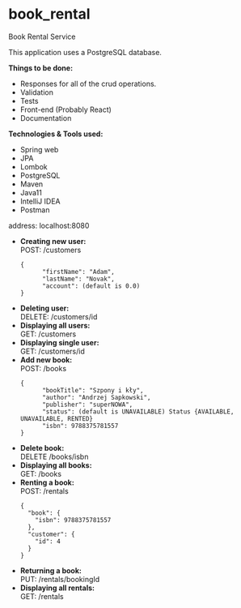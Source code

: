 # book_rental
Book Rental Service

This application uses a PostgreSQL database.

**Things to be done:**
-  Responses for all of the crud operations.
-  Validation
-  Tests
-  Front-end (Probably React)
-  Documentation

**Technologies & Tools used:**
-  Spring web
-  JPA
-  Lombok
-  PostgreSQL
-  Maven
-  Java11
-  IntelliJ IDEA
-  Postman

address: localhost:8080

- **Creating new user:**  
  POST: /customers
  <pre><code>{
        "firstName": "Adam",
        "lastName": "Novak",
        "account": (default is 0.0)
  }</code></pre>
- **Deleting user:**  
  DELETE: /customers/id  
- **Displaying all users:**  
  GET: /customers  
- **Displaying single user:**  
  GET: /customers/id  
- **Add new book:**  
  POST: /books
  <pre><code>{
        "bookTitle": "Szpony i kły",
        "author": "Andrzej Sapkowski",
        "publisher": "superNOWA",
        "status": (default is UNAVAILABLE) Status {AVAILABLE, UNAVAILABLE, RENTED}
        "isbn": 9788375781557
  }</pre></code>
- **Delete book:**  
  DELETE /books/isbn  
- **Displaying all books:**  
  GET: /books  
- **Renting a book:**  
  POST: /rentals  
  <pre><code>{
    "book": {
      "isbn": 9788375781557
    },
    "customer": {
      "id": 4
    }
  }</pre></code>
- **Returning a book:**  
  PUT: /rentals/bookingId  
- **Displaying all rentals:**  
  GET: /rentals  
